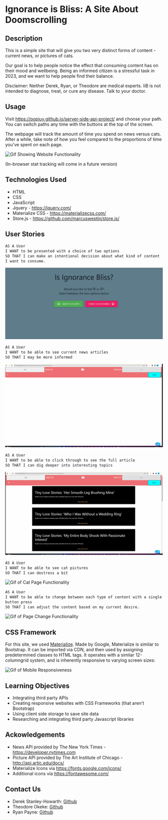 # Ignorance is Bliss: A Site About Doomscrolling

## Description

This is a simple site that will give you two very distinct forms of content - current news,
or pictures of cats. <br>

Our goal is to help people notice the effect that consuming content has on their mood and
wellbeing. Being an informed citizen is a stressful task in 2023, and we want to help people
find their balance.<br>

Disclaimer: Neither Derek, Ryan, or Theodore are medical experts. IiB is not intended to
diagnose, treat, or cure any disease. Talk to your doctor. 

## Usage

Visit https://popiuy.github.io/server-side-api-project/ and choose your path. 
You can switch paths any time with the buttons at the top of the screen. <br>

The webpage will track the amount of time you spend on news versus cats. After a while, 
take note of how you feel compared to the proportions of time you've spent on each page. <br>

![Gif Showing Website Functionality](./gifs/picture-API-proof.gif)

(In-browser stat tracking will come in a future version)

## Technologies Used
- HTML
- CSS
- JavaScript
- Jquery - https://jquery.com/
- Materialize CSS - https://materializecss.com/
- Store.js  - https://github.com/marcuswestin/store.js/

## User Stories
    AS A User
    I WANT to be presented with a choice of two options 
    SO THAT I can make an intentional decision about what kind of content I want to consume. 

![Gif of Home Page Functionality](./gifs/two-options.gif)

    AS A User
    I WANT to be able to see current news articles 
    SO THAT I may be more informed
    
![Gif of News Page Functionality](./gifs/UserStoryNews.gif)

    AS A User
    I WANT to be able to click through to see the full article
    SO THAT I can dig deeper into interesting topics

![Gif of News Hyperlink Functionality](./gifs/UserStoryLink.gif)

    AS A User
    I WANT to be able to see cat pictures
    SO THAT I can destress a bit

![Gif of Cat Page Functionality](./gifs/UserStoryCats.gif)

    AS A User
    I WANT to be able to change between each type of content with a single button press
    SO THAT I can adjust the content based on my current desire.

![Gif of Page Change Functionality](./gifs/switch-between.gif)

 

## CSS Framework
For this site, we used [Materialize](https://materializecss.com/grid.html). 
Made by Google, Materialize is similar to Bootstrap. It can be imported via CDN,
and then used by assigning predetermined classes to HTML tags.
It operates with a similar 12-columngrid system, and is 
inherently responsive to varying screen sizes:

![Gif of Mobile Responsiveness](./gifs/Mobile-Responsiveness.gif)

## Learning Objectives
- Integrating third party APIs
- Creating responsive websites with CSS Frameworks (that aren't Bootstrap)
- Using client side storage to save site data
- Researching and integrating third party Javascript libraries

## Ackowledgements
- News API provided by The New York Times - https://developer.nytimes.com
- Picture API provided by The Art Institute of Chicago - http://api.artic.edu/docs/
- Materialize Icons via https://fonts.google.com/icons/
- Additional icons via https://fontawesome.com/

## Contact Us
- Derek Stanley-Howarth: [Github](https://github.com/DSHowarth)
- Theodore Okeke: [Github](https://github.com/TheoUO)
- Ryan Payne: [Github](https://github.com/Popiuy)
